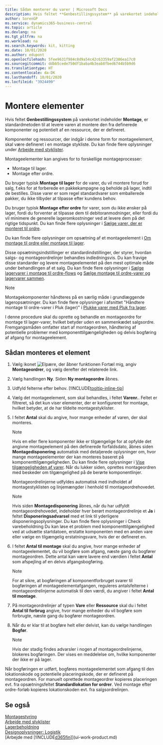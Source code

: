 ```yaml
---
title: Sådan monterer du varer | Microsoft Docs
description: Hvis feltet **Genbestillingssystem** på varekortet indeholder **Montage**, er standardmetoden til at levere varen at montere den fra definerede komponenter og potentielt af en ressource, der er defineret.
author: SorenGP
ms.service: dynamics365-business-central
ms.topic: article
ms.devlang: na
ms.tgt_pltfrm: na
ms.workload: na
ms.search.keywords: kit, kitting
ms.date: 10/01/2020
ms.author: edupont
ms.openlocfilehash: 5fee9631f984c8d9a54c42c63359af2386ea17c0
ms.sourcegitcommit: ddbb5cede750df1baba4b3eab8fbed6744b5b9d6
ms.translationtype: HT
ms.contentlocale: da-DK
ms.lasthandoff: 10/01/2020
ms.locfileid: "3924499"
---
```

# <a name="assemble-items"></a>Montere elementer
Hvis feltet **Genbestillingssystem** på varekortet indeholder **Montage**, er standardmetoden til at levere varen at montere den fra definerede komponenter og potentielt af en ressource, der er defineret.  

Komponenter og ressourcer, der indgår i denne form for montageelement, skal være defineret i en montage stykliste. Du kan finde flere oplysninger under [Arbejde med styklister](inventory-how-work-BOMs.md).  

Montageelementer kan angives for to forskellige montageprocesser:  

-   Montage til lager.  
-   Montage efter ordre.  

Du bruger typisk **Montage til lager** for de varer, du vil montere forud for salg, f.eks for at forberede en pakkekampagne og beholde på lager, indtil de bestilles. Disse varer er som regel standardvarer som emballerede pakker, du ikke tilbyder at tilpasse efter kundens behov.  

Du bruger typisk **Montage efter ordre** for varer, som du ikke ønsker på lager, fordi du forventer at tilpasse dem til debitoranmodninger, eller fordi du vil minimere de generelle lageromkostninger ved at levere dem på det rigtige tidspunkt. Du kan finde flere oplysninger i [Sælge varer, der er monteret til ordre](assembly-how-to-sell-items-assembled-to-order.md).  

Du kan finde flere oplysninger om opsætning af et montageelement i [Om montage til ordre eller montage til lager](assembly-assemble-to-order-or-assemble-to-stock.md).  

Disse opsætningsindstillinger er standardindstillinger, der styrer, hvordan salgs- og montageordrelinjer behandles indledningsvis. Du kan fravige disse standarder og levere montageelementet på den mest optimale måde under behandlingen af et salg. Du kan finde flere oplysninger i [Sælge lagervarer i montage til ordre-flows](assembly-how-to-sell-assemble-to-order-items-and-inventory-items-together.md) og [Sælge montage til ordre-varer og lagervarer sammen](assembly-how-to-sell-assemble-to-order-items-and-inventory-items-together.md).

> [!NOTE]  
> Montagekomponenter håndteres på en særlig måde i grundlæggende lageropsætninger. Du kan finde flere oplysninger i afsnittet "Håndtere montage til ordre-varer i Pluk (lager)" i [Plukke varer med Pluk fra lager](warehouse-how-to-pick-items-with-inventory-picks.md).   

I denne procedure skal du oprette og behandle en montageordre for montage til lager-varer, hvilket betyder uden en sammenkædet salgsordre. Fremgangsmåden omfatter start af montageordren, håndtering af potentielle problemer med komponenttilgængeligheden og delvis bogføring af afgang for montageelement.

## <a name="to-assemble-an-item"></a>Sådan monteres et element  
1.  Vælg ikonet ![Elpære, der åbner funktionen Fortæl mig](media/ui-search/search_small.png "Fortæl mig, hvad du vil foretage dig"), angiv **Montageordrer**, og vælg derefter det relaterede link.  
2.  Vælg handlingen **Ny**. Siden **Ny montageordre** åbnes.  
3.  Udfyld felterne efter behov. [!INCLUDE[tooltip-inline-tip](includes/tooltip-inline-tip_md.md)]
4.  Vælg det montageelement, som skal behandles, i feltet **Varenr.**. Feltet er filtreret, så det kun viser elementer, der er konfigureret for montage, hvilket betyder, at de har tildelte montagestyklister.  
5.  I feltet **Antal** skal du angive, hvor mange enheder af varen, der skal monteres.  

    > [!NOTE]  
    >  Hvis en eller flere komponenter ikke er tilgængelige for at opfylde det angivne montageelement på den definerede forfaldsdato, åbnes siden **Montagedisponering** automatisk med detaljerede oplysninger om, hvor mange montageelementer der kan monteres baseret på komponenttilgængeligheden. Du kan finde flere oplysninger i [Vise tilgængeligheden af varer](inventory-how-availability-overview.md). Når du lukker siden, oprettes montageordren med beskeder om tilgængelighed på de berørte komponentlinjer.  

    Montageordrelinjerne udfyldes automatisk med indholdet af montagestyklisten og linjemængder i henhold til montageordrehovedet.  

    > [!NOTE]  
    >  Hvis siden **Montagedisponering** åbnes, når du har udfyldt montageordrehovedet, indeholder hver berørt montageordrelinje et **Ja** i feltet **Disponeringsadvarsel** med et link til yderligere disponeringsoplysninger. Du kan finde flere oplysninger i Check varebeholdning Du kan løse et problem med komponenttilgængelighed ved at udsætte startdatoen, erstatte komponenten med en anden vare eller vælge en tilgængelig erstatningsvare, hvis der er defineret en.  

6.  I feltet **Antal til montage** skal du angive, hvor mange enheder af montageelementet, du vil bogføre som afgang, næste gang du bogfører montageordren. Dette antal kan være lavere end værdien i feltet **Antal** som afspejling af en delvis afgangsbogføring.  

    > [!NOTE]  
    >  For at sikre, at bogføringen af komponentforbruget svarer til bogføringen af montageelementafgangen, reguleres antalsfelterne i montageordrelinjerne automatisk til den værdi, du angiver i feltet **Antal til montage**.  
7.  På montageordrelinjer af typen **Vare** eller **Ressource** skal du i feltet **Antal til forbrug** angive, hvor mange enheder du vil bogføre som forbrugte, næste gang du bogfører montageordren.
8.  Når du er klar til at bogføre helt eller delvist, kan du vælge handlingen **Bogfør**.  

    > [!NOTE]  
    >  Hvis der stadig findes advarsler i nogen af montageordrelinjerne, blokeres bogføringen. Der vises en meddelelse om, hvilke komponenter der ikke er på lager.  

Når bogføringen er udført, bogføres montageelementet som afgang til den lokationskode og potentielle placeringskode, der er defineret på montageordren. For manuelt oprettede montageordrer kopieres placeringen evt. fra opsætningsfeltet **Standardlokation for ordrer**. Ved montage efter ordre-forløb kopieres lokationskoden evt. fra salgsordrelinjen.  

## <a name="see-also"></a>Se også
[Montagestyring](assembly-assemble-items.md)  
[Arbejde med styklister](inventory-how-work-BOMs.md)  
[Lagerbeholdning](inventory-manage-inventory.md)  
[Designoplysninger: Logistik](design-details-warehouse-management.md)  
[Arbejde med [!INCLUDE[d365fin](includes/d365fin_md.md)]](ui-work-product.md)
